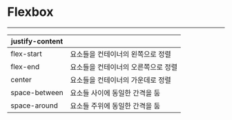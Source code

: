 <h1>Flexbox</h1>
<hr>

| justify-content |                     |
| --------------- | ------------------- |
| flex-start      | 요소들을 컨테이너의 왼쪽으로 정렬  |
| flex-end        | 요소들을 컨테이너의 오른쪽으로 정렬 |
| center          | 요소들을 컨테이너의 가운데로 정렬  |
| space-between   | 요소들 사이에 동일한 간격을 둠   |
| space-around    | 요소들 주위에 동일한 간격을 둠   |

